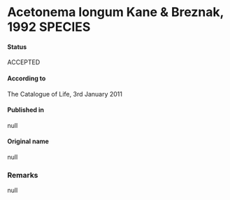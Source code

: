 # Acetonema longum Kane & Breznak, 1992 SPECIES

#### Status
ACCEPTED

#### According to
The Catalogue of Life, 3rd January 2011

#### Published in
null

#### Original name
null

### Remarks
null